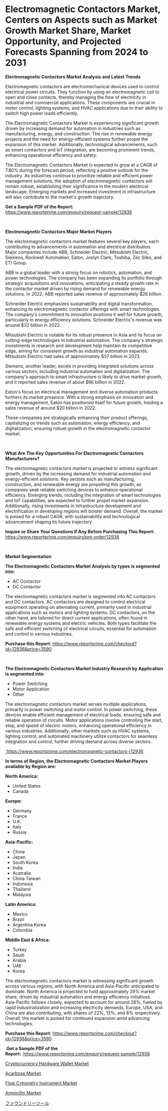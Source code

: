 <p><h1>Electromagnetic Contactors Market, Centers on Aspects such as Market Growth Market Share, Market Opportunity, and Projected Forecasts Spanning from 2024 to 2031</h1></p><p><strong>Electromagnetic Contactors Market Analysis and Latest Trends</strong></p>
<p><p>Electromagnetic contactors are electromechanical devices used to control electrical power circuits. They function by using an electromagnetic coil to open and close contacts, thereby managing the flow of electricity in industrial and commercial applications. These components are crucial in motor control, lighting systems, and HVAC applications due to their ability to switch high power loads efficiently.</p><p>The Electromagnetic Contactors Market is experiencing significant growth driven by increasing demand for automation in industries such as manufacturing, energy, and construction. The rise in renewable energy projects and the need for energy-efficient systems further propel the expansion of this market. Additionally, technological advancements, such as smart contactors and IoT integration, are becoming prominent trends, enhancing operational efficiency and safety.</p><p>The Electromagnetic Contactors Market is expected to grow at a CAGR of 7.80% during the forecast period, reflecting a positive outlook for the industry. As industries continue to prioritize reliable and efficient power management solutions, the adoption of electromagnetic contactors will remain robust, establishing their significance in the modern electrical landscape. Emerging markets and increased investment in infrastructure will also contribute to the market's growth trajectory.</p></p>
<p><strong>Get a Sample PDF of the Report:&nbsp;</strong> <a href="https://www.reportprime.com/enquiry/request-sample/12936">https://www.reportprime.com/enquiry/request-sample/12936</a></p>
<p>&nbsp;</p>
<p><strong>Electromagnetic Contactors Major Market Players</strong></p>
<p><p>The electromagnetic contactors market features several key players, each contributing to advancements in automation and electrical distribution. Major companies include ABB, Schneider Electric, Mitsubishi Electric, Siemens, Rockwell Automation, Eaton, Joslyn Clark, Toshiba, Zez Silko, and ETI Group.</p><p>ABB is a global leader with a strong focus on robotics, automation, and power technologies. The company has been expanding its portfolio through strategic acquisitions and innovations, anticipating a steady growth rate in the contactor market driven by rising demand for renewable energy solutions. In 2022, ABB reported sales revenue of approximately $28 billion.</p><p>Schneider Electric emphasizes sustainability and digital transformation, enhancing its electromagnetic contactor offerings with smart technologies. The company's commitment to innovation positions it well for future growth, particularly in energy efficiency solutions. Schneider Electric's revenue was around $32 billion in 2022.</p><p>Mitsubishi Electric is notable for its robust presence in Asia and its focus on cutting-edge technologies in industrial automation. The company's strategic investments in research and development help maintain its competitive edge, aiming for consistent growth as industrial automation expands. Mitsubishi Electric had sales of approximately $37 billion in 2023.</p><p>Siemens, another leader, excels in providing integrated solutions across various sectors, including industrial automation and digitalization. The company's approach to smart infrastructure is likely to drive market growth, and it reported sales revenue of about $66 billion in 2022.</p><p>Eaton's focus on electrical management and diverse automation products furthers its market presence. With a strong emphasis on innovation and energy management, Eaton has positioned itself for future growth, holding a sales revenue of around $20 billion in 2022.</p><p>These companies are strategically enhancing their product offerings, capitalizing on trends such as automation, energy efficiency, and digitalization, ensuring robust growth in the electromagnetic contactor market.</p></p>
<p>&nbsp;</p>
<p><strong>What Are The Key Opportunities For Electromagnetic Contactors Manufacturers?</strong></p>
<p><p>The electromagnetic contactors market is projected to witness significant growth, driven by the increasing demand for industrial automation and energy-efficient solutions. Key sectors such as manufacturing, construction, and renewable energy are propelling this growth, as companies seek reliable switching devices to enhance operational efficiency. Emerging trends, including the integration of smart technologies and IoT capabilities, are expected to further propel market expansion. Additionally, rising investments in infrastructure development and electrification in developing regions will bolster demand. Overall, the market is poised for a robust CAGR, with sustainability and technological advancement shaping its future trajectory.</p></p>
<p><strong>Inquire or Share Your Questions If Any Before Purchasing This Report:</strong> <a href="https://www.reportprime.com/enquiry/pre-order/12936">https://www.reportprime.com/enquiry/pre-order/12936</a></p>
<p>&nbsp;</p>
<p><strong>Market Segmentation</strong></p>
<p><strong>The Electromagnetic Contactors Market Analysis by types is segmented into:</strong></p>
<p><ul><li>AC Contactor</li><li>DC Contactor</li></ul></p>
<p><p>The electromagnetic contactors market is segmented into AC contactors and DC contactors. AC contactors are designed to control electrical equipment operating on alternating current, primarily used in industrial applications such as motors and lighting systems. DC contactors, on the other hand, are tailored for direct current applications, often found in renewable energy systems and electric vehicles. Both types facilitate the safe and efficient switching of electrical circuits, essential for automation and control in various industries.</p></p>
<p><strong>Purchase this Report:&nbsp;</strong><a href="https://www.reportprime.com/checkout?id=12936&price=3590">https://www.reportprime.com/checkout?id=12936&price=3590</a></p>
<p>&nbsp;</p>
<p><strong>The Electromagnetic Contactors Market Industry Research by Application is segmented into:</strong></p>
<p><ul><li>Power Switching</li><li>Motor Application</li><li>Other</li></ul></p>
<p><p>The electromagnetic contactors market serves multiple applications, primarily in power switching and motor control. In power switching, these devices enable efficient management of electrical loads, ensuring safe and reliable operation of circuits. Motor applications involve controlling the start, stop, and speed of electric motors, enhancing operational efficiency in various industries. Additionally, other markets such as HVAC systems, lighting control, and automated machinery utilize contactors for seamless integration and control, further driving demand across diverse sectors.</p></p>
<p><a href="https://www.reportprime.com/electromagnetic-contactors-r12936">&nbsp;https://www.reportprime.com/electromagnetic-contactors-r12936</a></p>
<p><strong>In terms of Region, the Electromagnetic Contactors Market Players available by Region are:</strong></p>
<p>
    <p> <strong> North America: </strong>
        <ul>
            <li>United States</li>
            <li>Canada</li>
        </ul>
        </p> 
    <p> <strong> Europe: </strong>
        <ul>
            <li>Germany</li>
            <li>France</li>
            <li>U.K.</li>
            <li>Italy</li>
            <li>Russia</li>
        </ul>
        </p> 
    <p> <strong> Asia-Pacific: </strong>
        <ul>
            <li>China</li>
            <li>Japan</li>
            <li>South Korea</li>
            <li>India</li>
            <li>Australia</li>
            <li>China Taiwan</li>
            <li>Indonesia</li>
            <li>Thailand</li>
            <li>Malaysia</li>
        </ul>
        </p> 
    <p> <strong> Latin America: </strong>
        <ul>
            <li>Mexico</li>
            <li>Brazil</li>
            <li>Argentina Korea</li>
            <li>Colombia</li>
        </ul>
        </p> 
    <p> <strong> Middle East & Africa: </strong>
        <ul>
            <li>Turkey</li>
            <li>Saudi</li>
            <li>Arabia</li>
            <li>UAE</li>
            <li>Korea</li>
        </ul>
    </p>
    </p>
<p><p>The electromagnetic contactors market is witnessing significant growth across various regions, with North America and Asia-Pacific anticipated to dominate. North America is projected to hold approximately 29% market share, driven by industrial automation and energy efficiency initiatives. Asia-Pacific follows closely, expected to account for around 28%, fueled by rapid industrialization and increasing electricity demands. Europe, USA, and China are also contributing, with shares of 22%, 13%, and 8% respectively. Overall, the market is poised for continued expansion amid advancing technologies.</p></p>
<p><strong>Purchase this Report: </strong><a href="https://www.reportprime.com/checkout?id=12936&price=3590">https://www.reportprime.com/checkout?id=12936&price=3590</a></p>
<p>&nbsp;<strong>Get a Sample PDF of the Report:&nbsp;&nbsp;</strong><a href="https://www.reportprime.com/enquiry/request-sample/12936">https://www.reportprime.com/enquiry/request-sample/12936</a></p>
<p><strong></strong></p>
<p><p><a href="https://medium.com/@shubham99912151/emerging-market-trends-and-regional-analysis-of-cryptocurrency-hardware-wallet-market-forecasted-d4f6bd8064b0">Cryptocurrency Hardware Wallet Market</a></p><p><a href="https://www.linkedin.com/pulse/acarbose-market-indicators-size-regional-breakdown-player-sio3e?trackingId=jBsNIOSoSGSpGveFVIYmqw%3D%3D">Acarbose Market</a></p><p><a href="https://issuu.com/reportprime-2/docs/flow-cytometry-instrument-market-si_a90a8f495585de">Flow Cytometry Instrument Market</a></p><p><a href="https://www.linkedin.com/pulse/ampicillin-market-trends-focusing-insight-forecast-analysis-frc7e?trackingId=6yQ%2FP6gMQOiaLvDEdjfLeg%3D%3D">Ampicillin Market</a></p><p><a href="https://medium.com/@ismaelblick2023/%E9%8B%B3%E9%80%A0%E5%B7%A5%E5%85%B7%E5%B8%82%E5%A0%B4%E8%AA%BF%E6%9F%BB%E3%83%AC%E3%83%9D%E3%83%BC%E3%83%88-2024%E5%B9%B4%E3%81%8B%E3%82%892031%E5%B9%B4%E3%81%AB%E3%81%8B%E3%81%91%E3%81%A6%E5%B9%B4%E5%B9%B3%E5%9D%87%E6%88%90%E9%95%B7%E7%8E%8712-1-%E3%81%AE%E5%AE%89%E5%AE%9A%E3%81%97%E3%81%9F%E4%BA%88%E6%B8%AC%E3%81%A8%E6%88%90%E9%95%B7%E3%81%AE%E8%A6%8B%E9%80%9A%E3%81%97-b8f5a329a6a3">ファウンドリーツール</a></p></p>